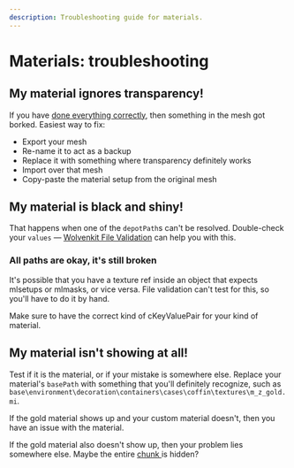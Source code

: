 ```yaml
---
description: Troubleshooting guide for materials.
---
```


# Materials: troubleshooting

## My material ignores transparency!

If you have [done everything correctly](../modding-guides/textures-and-luts/images-importing-editing-exporting.md), then something in the mesh got borked. Easiest way to fix:&#x20;

* Export your mesh
* Re-name it to act as a backup
* Replace it with something where transparency definitely works
* Import over that mesh
* Copy-paste the material setup from the original mesh

## My material is black and shiny!

That happens when one of the `depotPath`s can't be resolved. Double-check your `values` — [Wolvenkit File Validation](https://app.gitbook.com/s/-MP\_ozZVx2gRZUPXkd4r/wolvenkit-app/file-validation) can help you with this.

### All paths are okay, it's still broken

It's possible that you have a texture ref inside an object that expects mlsetups or mlmasks, or vice versa. File validation can't test for this, so you'll have to do it by hand.&#x20;

Make sure to have the correct kind of cKeyValuePair for your kind of material.

## My material isn't showing at all!

Test if it is the material, or if your mistake is somewhere else. Replace your material's `basePath` with something that you'll definitely recognize, such as `base\environment\decoration\containers\cases\coffin\textures\m_z_gold.mi`.

If the gold material shows up and your custom material doesn't, then you have an issue with the material.

If the gold material also doesn't show up, then your problem lies somewhere else. Maybe the entire [chunk ](../files-and-what-they-do/3d-objects-.mesh-files/submeshes-materials-and-chunks.md#chunkmasks-partially-hiding-meshes)is hidden?
